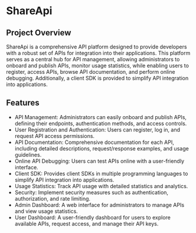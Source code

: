 # ShareApi

## Project Overview
ShareApi is a comprehensive API platform designed to provide developers with a robust set of APIs for integration into their applications. This platform serves as a central hub for API management, allowing administrators to onboard and publish APIs, monitor usage statistics, while enabling users to register, access APIs, browse API documentation, and perform online debugging. Additionally, a client SDK is provided to simplify API integration into applications.

## Features
- API Management: Administrators can easily onboard and publish APIs, defining their endpoints, authentication methods, and access controls.
- User Registration and Authentication: Users can register, log in, and request API access permissions.
- API Documentation: Comprehensive documentation for each API, including detailed descriptions, request/response examples, and usage guidelines.
- Online API Debugging: Users can test APIs online with a user-friendly interface.
- Client SDK: Provides client SDKs in multiple programming languages to simplify API integration into applications.
- Usage Statistics: Track API usage with detailed statistics and analytics.
- Security: Implement security measures such as authentication, authorization, and rate limiting.
- Admin Dashboard: A web interface for administrators to manage APIs and view usage statistics.
- User Dashboard: A user-friendly dashboard for users to explore available APIs, request access, and manage their API keys.



